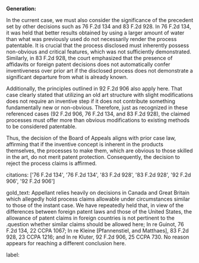 **Generation:**

In the current case, we must also consider the significance of the precedent set by other decisions such as 76 F.2d 134 and 83 F.2d 928. In 76 F.2d 134, it was held that better results obtained by using a larger amount of water than what was previously used do not necessarily render the process patentable. It is crucial that the process disclosed must inherently possess non-obvious and critical features, which was not sufficiently demonstrated. Similarly, in 83 F.2d 928, the court emphasized that the presence of affidavits or foreign patent decisions does not automatically confer inventiveness over prior art if the disclosed process does not demonstrate a significant departure from what is already known.

Additionally, the principles outlined in 92 F.2d 906 also apply here. That case clearly stated that utilizing an old art structure with slight modifications does not require an inventive step if it does not contribute something fundamentally new or non-obvious. Therefore, just as recognized in these referenced cases (92 F.2d 906, 76 F.2d 134, and 83 F.2d 928), the claimed processes must offer more than obvious modifications to existing methods to be considered patentable.

Thus, the decision of the Board of Appeals aligns with prior case law, affirming that if the inventive concept is inherent in the products themselves, the processes to make them, which are obvious to those skilled in the art, do not merit patent protection. Consequently, the decision to reject the process claims is affirmed.

citations: ['76 F.2d 134', '76 F.2d 134', '83 F.2d 928', '83 F.2d 928', '92 F.2d 906', '92 F.2d 906']

gold_text: Appellant relies heavily on decisions in Canada and Great Britain which allegedly hold process claims allowable under circumstances similar to those of the instant case. We have repeatedly held that, in view of the differences between foreign patent laws and those of the United States, the allowance of patent claims in foreign countries is not pertinent to the .question whether similar claims should be allowed here; In re Guinot, 76 F.2d 134, 22 CCPA 1067; In re Kleine [Pfannenstiel, and Matthaes], 83 F.2d 928, 23 CCPA 1216; and In re Kluter, 92 F.2d 906, 25 CCPA 730. No reason appears for reaching a different conclusion here.

label: 